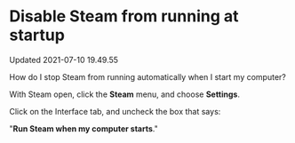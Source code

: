 # Disable Steam from running at startup
Updated 2021-07-10 19.49.55

How do I stop Steam from running automatically when I start my computer?  
  
With Steam open, click the **Steam** menu, and choose **Settings**.  
  
Click on the Interface tab, and uncheck the box that says:  
  
"**Run Steam when my computer starts**."  
  
